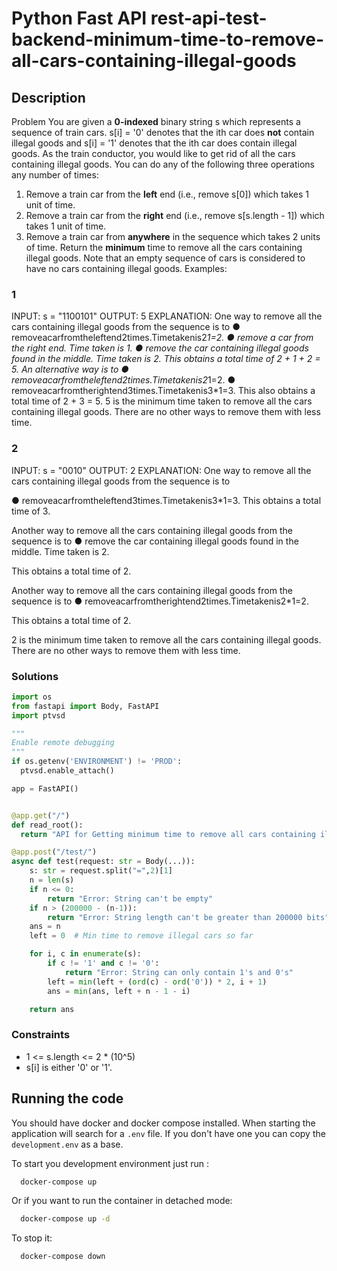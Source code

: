 # Python Fast API rest-api-test-backend-minimum-time-to-remove-all-cars-containing-illegal-goods

## Description

Problem
You are given a **0-indexed** binary string s which represents a sequence of train cars. s[i] = '0' denotes that the ith car does **not** contain illegal goods and s[i] = '1' denotes that the ith car does contain illegal goods.
As the train conductor, you would like to get rid of all the cars containing illegal goods. You can do any of the following three operations any number of times:

1. Remove a train car from the **left** end (i.e., remove s[0]) which takes 1 unit of time.
2. Remove a train car from the **right** end (i.e., remove s[s.length - 1]) which takes 1 unit of time.
3. Remove a train car from **anywhere** in the sequence which takes 2 units of time.
   Return the **minimum** time to remove all the cars containing illegal goods.
   Note that an empty sequence of cars is considered to have no cars containing illegal goods.
   Examples:

### 1

INPUT: s = "1100101"
OUTPUT: 5
EXPLANATION:
One way to remove all the cars containing illegal goods from the sequence is to
● removeacarfromtheleftend2times.Timetakenis2*1=2.
● remove a car from the right end. Time taken is 1.
● remove the car containing illegal goods found in the middle. Time taken is 2.
This obtains a total time of 2 + 1 + 2 = 5.
An alternative way is to
● removeacarfromtheleftend2times.Timetakenis2*1=2.
● removeacarfromtherightend3times.Timetakenis3\*1=3.
This also obtains a total time of 2 + 3 = 5.
5 is the minimum time taken to remove all the cars containing illegal goods. There are no other ways to remove them with less time.

### 2

INPUT: s = "0010"
OUTPUT: 2
EXPLANATION:
One way to remove all the cars containing illegal goods from the sequence is to

● removeacarfromtheleftend3times.Timetakenis3\*1=3. This obtains a total time of 3.

Another way to remove all the cars containing illegal goods from the sequence is to
● remove the car containing illegal goods found in the middle. Time taken is 2.

This obtains a total time of 2.

Another way to remove all the cars containing illegal goods from the sequence is to
● removeacarfromtherightend2times.Timetakenis2\*1=2.

This obtains a total time of 2.

2 is the minimum time taken to remove all the cars containing illegal goods. There are no other ways to remove them with less time.

### Solutions

```python
import os
from fastapi import Body, FastAPI
import ptvsd

"""
Enable remote debugging
"""
if os.getenv('ENVIRONMENT') != 'PROD':
  ptvsd.enable_attach()

app = FastAPI()


@app.get("/")
def read_root():
  return "API for Getting minimum time to remove all cars containing illegal goods"

@app.post("/test/")
async def test(request: str = Body(...)):
	s: str = request.split("=",2)[1]
	n = len(s)
	if n <= 0:
		return "Error: String can't be empty"
	if n > (200000 - (n-1)):
		return "Error: String length can't be greater than 200000 bits"
	ans = n
	left = 0  # Min time to remove illegal cars so far

	for i, c in enumerate(s):
		if c != '1' and c != '0':
			return "Error: String can only contain 1's and 0's"
		left = min(left + (ord(c) - ord('0')) * 2, i + 1)
		ans = min(ans, left + n - 1 - i)

	return ans

```

### Constraints

-   1 <= s.length <= 2 \* (10^5)
-   s[i] is either '0' or '1'.

## Running the code

You should have docker and docker compose installed. When starting the application will search for a `.env` file. If you don't have one you can copy the `development.env` as a base.

To start you development environment just run :

```sh
  docker-compose up
```

Or if you want to run the container in detached mode:

```sh
  docker-compose up -d
```

To stop it:

```sh
  docker-compose down
```
